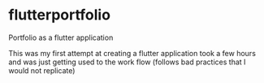 # flutterportfolio
Portfolio as a flutter application

This was my first attempt at creating a flutter application took a few hours and was just getting used to the work flow (follows bad practices that I would not replicate)
